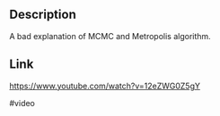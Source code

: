 ## Description
A bad explanation of MCMC and Metropolis algorithm.

## Link
https://www.youtube.com/watch?v=12eZWG0Z5gY

#video